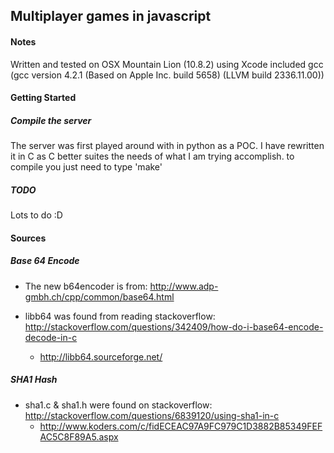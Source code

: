 ## Multiplayer games in javascript

#### Notes

Written and tested on OSX Mountain Lion (10.8.2) using Xcode included gcc (gcc version 4.2.1 (Based on Apple Inc. build 5658) (LLVM build 2336.11.00))

#### Getting Started

##### Compile the server

The server was first played around with in python as a POC. I have rewritten it in C as C better suites the needs of what I am trying accomplish. to compile you just need to type 'make'

##### TODO

Lots to do :D

#### Sources

##### Base 64 Encode
* The new b64encoder is from: http://www.adp-gmbh.ch/cpp/common/base64.html

* libb64 was found from reading stackoverflow: http://stackoverflow.com/questions/342409/how-do-i-base64-encode-decode-in-c
	* http://libb64.sourceforge.net/

##### SHA1 Hash
* sha1.c & sha1.h were found on stackoverflow: http://stackoverflow.com/questions/6839120/using-sha1-in-c
	* http://www.koders.com/c/fidECEAC97A9FC979C1D3882B85349FEFAC5C8F89A5.aspx
